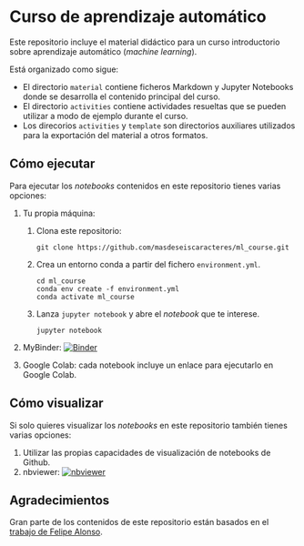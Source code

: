 # Curso de aprendizaje automático
Este repositorio incluye el material didáctico para un curso introductorio sobre aprendizaje automático (*machine learning*). 

Está organizado como sigue:
- El directorio `material` contiene ficheros Markdown y Jupyter Notebooks donde se desarrolla el contenido principal del curso.
- El directorio `activities` contiene actividades resueltas que se pueden utilizar a modo de ejemplo durante el curso.
- Los direcorios `activities` y `template` son directorios auxiliares utilizados para la exportación del material a otros formatos.

## Cómo ejecutar
Para ejecutar los *notebooks* contenidos en este repositorio tienes varias opciones:
1. Tu propia máquina: 
    1. Clona este repositorio:
    
        ```
        git clone https://github.com/masdeseiscaracteres/ml_course.git
        ```
        
    2. Crea un entorno conda a partir del fichero `environment.yml`.
    
        ```
        cd ml_course
        conda env create -f environment.yml
		conda activate ml_course
        ```
        
    3. Lanza `jupyter notebook` y abre el *notebook* que te interese.
    
       ```
       jupyter notebook
       ```
       
2. MyBinder: [![Binder](https://mybinder.org/badge_logo.svg)](https://mybinder.org/v2/gh/masdeseiscaracteres/ml_course/master)
3. Google Colab: cada notebook incluye un enlace para ejecutarlo en Google Colab.

## Cómo visualizar
Si solo quieres visualizar los *notebooks* en este repositorio también tienes varias opciones:
1. Utilizar las propias capacidades de visualización de notebooks de Github.
2. nbviewer: [![nbviewer](https://img.shields.io/badge/render-nbviewer-orange.svg)](https://nbviewer.jupyter.org/github/masdeseiscaracteres/ml_course/tree/master/)

## Agradecimientos
Gran parte de los contenidos de este repositorio están basados en el [trabajo de Felipe Alonso](https://github.com/FelipeURJC/keepcoding).